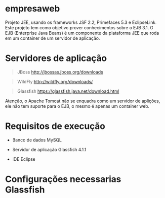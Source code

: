 # empresaweb

Projeto JEE, usando os frameworks JSF 2.2, Primefaces 5.3 e EclipseLink. 
Este projeto tem como objetivo prover conhecimentos sobre o EJB 3.1.
O EJB (Enterprise Java Beans) é um componente da plataforma JEE que roda em um container de um servidor de aplicação.

# Servidores de aplicação
>JBoss http://jbossas.jboss.org/downloads

>WildFly http://wildfly.org/downloads/

>Glassfish https://glassfish.java.net/download.html
  
  Atenção,
  o Apache Tomcat não se enquadra como um servidor de aplições, ele não tem suporte para o EJB, o mesmo é apenas um container web.

# Requisitos de execução

* Banco de dados MySQL

* Servidor de aplicação Glassfish 4.1.1

* IDE Eclipse


# Configurações necessarias Glassfish










